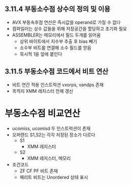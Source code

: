 ## 3.11.4 부동소수점 상수의 정의 및 이용

* AVX 부동속후점 연산은 즉시값을  operand로 가질 수 없다
* 컴파일러는 상수 값들을 위해 저장공간을 할당하고 초기화 필요
* ASSEMBLER는 메모리에서 필드 두개를 읽어옴
	* 상위 바이트에서 지수부 추출 후 bias 빼기
	* 소수부 비트를 연결해 소수 필드를 얻음
	* 묵시적 1을 앞에 붙인다

## 3.11.5 부동소수점 코드에서 비트 연산

* 비트 연간 적용 인스트럭션  vxorps, vandps 존재
* 목적지 XMM 레지스터 전체 갱신

# 부동소수점 비교연산

* ucomiss, ucomisd 두 인스트럭션이 존재
* 오퍼렌드 S1,S2는 각각 저장된 장소가 다르다
	* S1
		* XMM 레지스터
	* S2
		* XMM 레지스터, 메모리
* 조건코드
	* ZF CF PF 비트 존재
	* 패리트 비트는 Unordered 상태 표시
